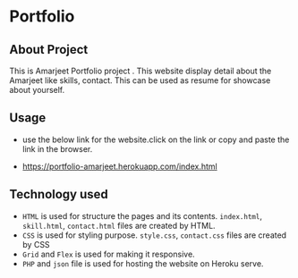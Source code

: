 # Portfolio
## About Project
This is Amarjeet Portfolio project . This website display detail about the Amarjeet like skills, contact. This can be used as resume for showcase about yourself.

## Usage
* use the below link for the website.click on the link or copy and paste the link in the browser.

* https://portfolio-amarjeet.herokuapp.com/index.html


## Technology used
* ``HTML`` is used for structure the pages and its contents. ``index.html``, ``skill.html``, ``contact.html`` files are created by HTML.
* ``CSS`` is used for styling purpose. ``style.css``, ``contact.css`` files are created by CSS
* ``Grid`` and ``Flex`` is used for making it responsive.
* ``PHP`` and ``json`` file is used for hosting the website on Heroku serve.
